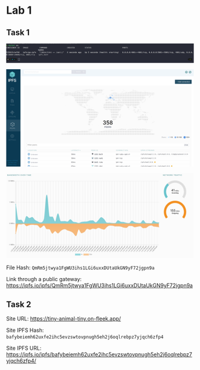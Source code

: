 # Lab 1

## Task 1

![image-20240618133721467](docker_ps.png)

![image-20240618133957715](peers.png)

![image-20240618134225809](bandwidth.png)

File Hash: `QmRm5jtwya1FgWU3ihs1LGi6uxxDUtaUkGN9yF72jgpn9a`

Link through a public gateway: https://ipfs.io/ipfs/QmRm5jtwya1FgWU3ihs1LGi6uxxDUtaUkGN9yF72jgpn9a



## Task 2

Site URL: https://tiny-animal-tiny.on-fleek.app/

Site IPFS Hash: `bafybeiemh62uxfe2ihc5evzswtovpnugh5eh2j6oqlrebpz7yjqch6zfp4`

Site IPFS URL: https://ipfs.io/ipfs/bafybeiemh62uxfe2ihc5evzswtovpnugh5eh2j6oqlrebpz7yjqch6zfp4/
